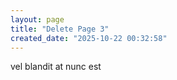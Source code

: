 ```yaml
---
layout: page
title: "Delete Page 3"
created_date: "2025-10-22 00:32:58"
---
```


vel blandit at nunc est 
